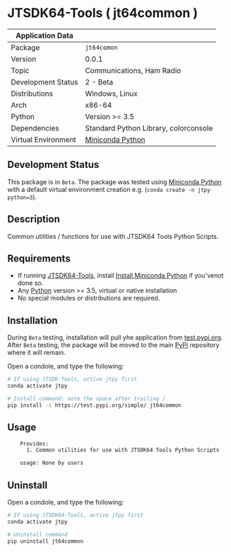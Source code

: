 # JTSDK64-Tools ( jt64common )

| Application Data ||
| ---| --- |
| Package             | `jt64comon`
| Version             | 0.0.1
| Topic               | Communications, Ham Radio
| Development Status  | 2 - Beta
| Distributions       | Windows, Linux
| Arch                | x86-64
| Python              | Version >= 3.5
| Dependencies        | Standard Python Library, colorconsole
| Virtual Environment | [Miniconda Python]

## Development Status

This package is in `Beta`. The package was tested using [Miniconda Python][]
with a default virtual environment creation e.g. (`conda create -n jtpy python=3`).

## Description

Common utilities / functions for use with JTSDK64 Tools Python Scripts.

## Requirements

- If running [JTSDK64-Tools][], install [Install Miniconda Python][] if you'venot done so.
- Any [Python][] version >= 3.5, virtual or native installation
- No special modules or distributions are required.

## Installation

During `Beta` testing, installation will pull yhe application from
[test.pypi.org][]. After `Beta` testing, the package will be moved to the main
[PyPi][] repository where it will remain.

Open a condole, and type the following:

```bash
# If using JTSDK-Tools, active jtpy first
conda activate jtpy

# Install command: note the space after trailing /
pip install -i https://test.pypi.org/simple/ jt64common

```

## Usage

```bash
    Provides:
      1. Common utilities for use with JTSDK64 Tools Python Scripts

    usage: None by users

```
## Uninstall

Open a condole, and type the following:

```bash
# If using JTSDK64-Tools, active jtpy first
conda activate jtpy

# Uninstall command
pip uninstall jt64common
```

[Install Miniconda Python]: https://github.com/KI7MT/jtsdk-dotnet-core/wiki/Install-Python
[JTSDK64-Tools]: https://github.com/KI7MT/jtsdk64-tools-scripts
[test.pypi.org]: https://test.pypi.org/project/jt64common/
[PyPi]: https://pypi.org/
[Miniconda Python]: https://docs.conda.io/en/latest/miniconda.html
[Python]: https://www.python.org/